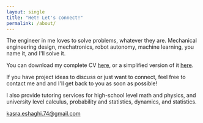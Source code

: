```yaml
---
layout: single
title: "Het! Let's connect!"
permalink: /about/
---
```


The engineer in me loves to solve problems, whatever they are. Mechanical engineering design, mechatronics, robot autonomy, machine learning, you name it, and I'll solve it. 

You can download my complete CV <a href="/assets/files_cv/complete_resume.pdf" target="_blank">here</a>, or a simplified version of it <a href="/assets/files_cv/simple_resume.pdf" target="_blank">here</a>.

If you have project ideas to discuss or just want to connect, feel free to contact me and and I'll get back to you as soon as possible!

I also provide tutoring services for high-school level math and physics, and university level calculus, probability and statistics, dynamics, and statistics.

kasra.eshaghi.74@gmail.com

<!-- Link with Font Awesome Icon -->
<a href="https://www.linkedin.com/in/kasra-eshaghi" style="text-decoration: none; color: #000;">
<i class="fa-brands fa-linkedin"></i>
</a>
